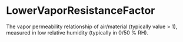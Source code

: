 LowerVaporResistanceFactor
==========================

The vapor permeability relationship of air/material (typically value > 1), measured in low relative humidity (typically in 0/50 % RH).
